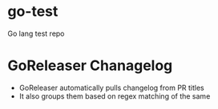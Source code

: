 # go-test
Go lang test repo

# GoReleaser Chanagelog
- GoReleaser automatically pulls changelog from PR titles
- It also groups them based on regex matching of the same